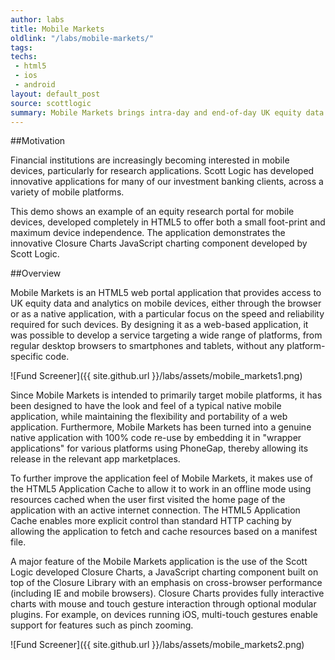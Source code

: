 ```yaml
---
author: labs
title: Mobile Markets
oldlink: "/labs/mobile-markets/"
tags: 
techs:
 - html5
 - ios
 - android
layout: default_post
source: scottlogic
summary: Mobile Markets brings intra-day and end-of-day UK equity data to your mobile. It supports browsing and searching as well as analytical functionality such as time-series charting.
---
```

##Motivation

Financial institutions are increasingly becoming interested in mobile devices, particularly for research applications. Scott Logic has developed innovative applications for many of our investment banking clients, across a variety of mobile platforms.

This demo shows an example of an equity research portal for mobile devices, developed completely in HTML5 to offer both a small foot-print and maximum device independence. The application demonstrates the innovative Closure Charts JavaScript charting component developed by Scott Logic.

##Overview

Mobile Markets is an HTML5 web portal application that provides access to UK equity data and analytics on mobile devices, either through the browser or as a native application, with a particular focus on the speed and reliability required for such devices. By designing it as a web-based application, it was possible to develop a service targeting a wide range of platforms, from regular desktop browsers to smartphones and tablets, without any platform-specific code.

![Fund Screener]({{ site.github.url }}/labs/assets/mobile_markets1.png)

Since Mobile Markets is intended to primarily target mobile platforms, it has been designed to have the look and feel of a typical native mobile application, while maintaining the flexibility and portability of a web application. Furthermore, Mobile Markets has been turned into a genuine native application with 100% code re-use by embedding it in "wrapper applications" for various platforms using PhoneGap, thereby allowing its release in the relevant app marketplaces.

To further improve the application feel of Mobile Markets, it makes use of the HTML5 Application Cache to allow it to work in an offline mode using resources cached when the user first visited the home page of the application with an active internet connection. The HTML5 Application Cache enables more explicit control than standard HTTP caching by allowing the application to fetch and cache resources based on a manifest file.

A major feature of the Mobile Markets application is the use of the Scott Logic developed Closure Charts, a JavaScript charting component built on top of the Closure Library with an emphasis on cross-browser performance (including IE and mobile browsers). Closure Charts provides fully interactive charts with mouse and touch gesture interaction through optional modular plugins. For example, on devices running iOS, multi-touch gestures enable support for features such as pinch zooming.

![Fund Screener]({{ site.github.url }}/labs/assets/mobile_markets2.png)
